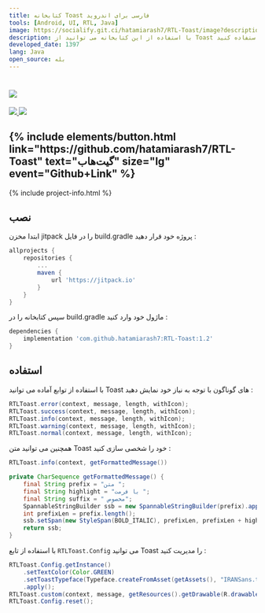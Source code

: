 ```yaml
---
title: کتابخانه Toast فارسی برای اندروید
tools: [Android, UI, RTL, Java]
image: https://socialify.git.ci/hatamiarash7/RTL-Toast/image?description=1&font=KoHo&language=1&owner=1&pattern=Circuit%20Board&theme=Dark
description: با استفاده از این کتابخانه می توانید از Toast هایی شخصی سازی شده با قالب های پیشفرض در برنامه خود استفاده کنید
developed_date: 1397
lang: Java
open_source: بله
---
```


<h1 class="center">
<img src="https://raw.githubusercontent.com/hatamiarash7/RTL-Toast/master/assets/template.jpg"/>
</h1>

<div class="center badges">
<a href="https://android-arsenal.com/details/1/7695" target="_blank">
<img src="https://img.shields.io/badge/Android%20Arsenal-RTL%20Toast-brightgreen.svg?style=flat" />
</a>
<a href="https://jitpack.io/#hatamiarash7/RTL-Toast" target="_blank">
<img src="https://img.shields.io/jitpack/v/github/hatamiarash7/rtl-toast.svg" />
</a>
</div>

<h2 class="center">
{% include elements/button.html link="https://github.com/hatamiarash7/RTL-Toast" text="گیت‌هاب" size="lg" event="Github+Link" %}
</h2>

{% include project-info.html %}

## نصب

ابتدا مخزن jitpack را در فایل build.gradle پروژه خود قرار دهید :

```groovy
allprojects {
    repositories {
        ...
        maven {
            url 'https://jitpack.io'
        }
    }
}
```

سپس کتابخانه را در build.gradle ماژول خود وارد کنید :

```groovy
dependencies {
    implementation 'com.github.hatamiarash7:RTL-Toast:1.2'
}
```

## استفاده

با استفاده از توابع آماده می توانید Toast های گوناگون با توجه به نیاز خود نمایش دهید :

```java
RTLToast.error(context, message, length, withIcon);
RTLToast.success(context, message, length, withIcon);
RTLToast.info(context, message, length, withIcon);
RTLToast.warning(context, message, length, withIcon);
RTLToast.normal(context, message, length, withIcon);
```

همچنین می توانید متن Toast خود را شخصی سازی کنید :

```java
RTLToast.info(context, getFormattedMessage())

private CharSequence getFormattedMessage() {
    final String prefix = "متن ";
    final String highlight = "با فرمت ";
    final String suffix = " مخصوص";
    SpannableStringBuilder ssb = new SpannableStringBuilder(prefix).append(highlight).append(suffix);
    int prefixLen = prefix.length();
    ssb.setSpan(new StyleSpan(BOLD_ITALIC), prefixLen, prefixLen + highlight.length(), Spannable.SPAN_EXCLUSIVE_EXCLUSIVE);
    return ssb;
}
```

با استفاده از تابع `RTLToast.Config` می توانید Toast را مدیریت کنید :

```java
RTLToast.Config.getInstance()
    .setTextColor(Color.GREEN)
    .setToastTypeface(Typeface.createFromAsset(getAssets(), "IRANSans.ttf"))
    .apply();
RTLToast.custom(context, message, getResources().getDrawable(R.drawable.laptop512), Color.BLACK, length, withIcon, shouldTint).show();
RTLToast.Config.reset();
```
